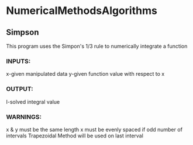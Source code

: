 # NumericalMethodsAlgorithms

## Simpson
This program uses the Simpon's 1/3 rule to numerically integrate a function
### INPUTS:
x-given manipulated data
y-given function value with respect to x
### OUTPUT:
I-solved integral value
### WARNINGS:
x & y must be the same length
x must be evenly spaced
if odd number of intervals Trapezoidal Method will be used on last interval
